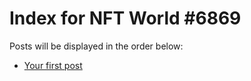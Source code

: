 # Index for NFT World #6869
Posts will be displayed in the order below:

- [Your first post](./001-first.md)


